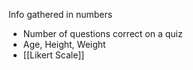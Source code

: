 Info gathered in numbers
- Number of questions correct on a quiz
- Age, Height, Weight
- [[Likert Scale]]
